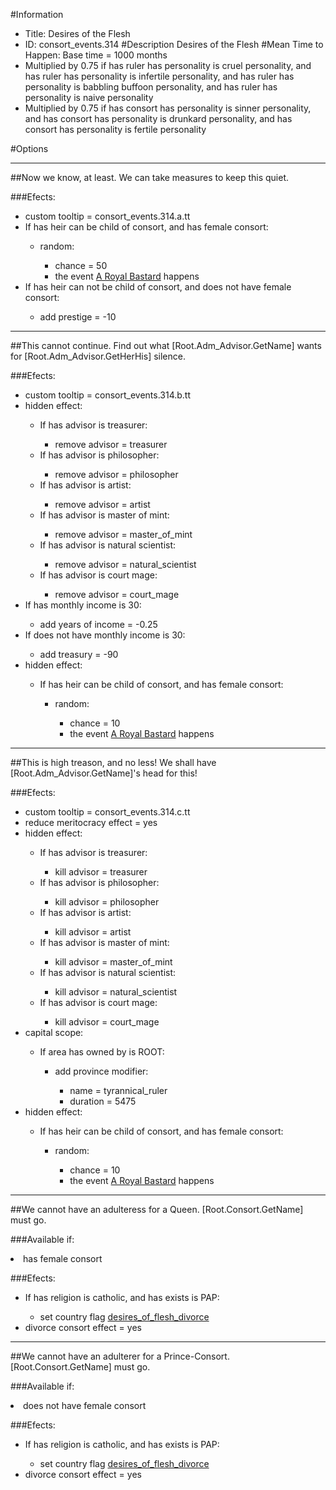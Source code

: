 #Information
 - Title: Desires of the Flesh
 - ID: consort_events.314
#Description
Desires of the Flesh
#Mean Time to Happen:
Base time = 1000 months
 - Multiplied by 0.75 if has ruler has personality is cruel personality, and has ruler has personality is infertile personality, and has ruler has personality is babbling buffoon personality, and has ruler has personality is naive personality
 - Multiplied by 0.75 if has consort has personality is sinner personality, and has consort has personality is drunkard personality, and has consort has personality is fertile personality

#Options

___
##Now we know, at least. We can take measures to keep this quiet.

###Efects:<ul><li>custom tooltip = consort_events.314.a.tt</li><li>If has heir can be child of consort, and  has female consort:</li><ul><li>random:</li><ul><li>chance = 50</li><li>the event [A Royal Bastard](../events/a_royal_bastard.md) happens</li></ul></ul><li>If has heir can not be child of consort, and does not have female consort:</li><ul><li>add prestige = -10</li></ul></ul>

___
##This cannot continue. Find out what [Root.Adm_Advisor.GetName] wants for [Root.Adm_Advisor.GetHerHis] silence.

###Efects:<ul><li>custom tooltip = consort_events.314.b.tt</li><li>hidden effect:</li><ul><li>If has advisor is treasurer:</li><ul><li>remove advisor = treasurer</li></ul><li>If has advisor is philosopher:</li><ul><li>remove advisor = philosopher</li></ul><li>If has advisor is artist:</li><ul><li>remove advisor = artist</li></ul><li>If has advisor is master of mint:</li><ul><li>remove advisor = master_of_mint</li></ul><li>If has advisor is natural scientist:</li><ul><li>remove advisor = natural_scientist</li></ul><li>If has advisor is court mage:</li><ul><li>remove advisor = court_mage</li></ul></ul><li>If has monthly income is 30:</li><ul><li>add years of income = -0.25</li></ul><li>If does not have monthly income is 30:</li><ul><li>add treasury = -90</li></ul><li>hidden effect:</li><ul><li>If has heir can be child of consort, and  has female consort:</li><ul><li>random:</li><ul><li>chance = 10</li><li>the event [A Royal Bastard](../events/a_royal_bastard.md) happens</li></ul></ul></ul></ul>

___
##This is high treason, and no less! We shall have [Root.Adm_Advisor.GetName]'s head for this!

###Efects:<ul><li>custom tooltip = consort_events.314.c.tt</li><li>reduce meritocracy effect = yes</li><li>hidden effect:</li><ul><li>If has advisor is treasurer:</li><ul><li>kill advisor = treasurer</li></ul><li>If has advisor is philosopher:</li><ul><li>kill advisor = philosopher</li></ul><li>If has advisor is artist:</li><ul><li>kill advisor = artist</li></ul><li>If has advisor is master of mint:</li><ul><li>kill advisor = master_of_mint</li></ul><li>If has advisor is natural scientist:</li><ul><li>kill advisor = natural_scientist</li></ul><li>If has advisor is court mage:</li><ul><li>kill advisor = court_mage</li></ul></ul><li>capital scope:</li><ul><li>If area has owned by is ROOT:</li><ul><li>add province modifier:</li><ul><li>name = tyrannical_ruler</li><li>duration = 5475</li></ul></ul></ul><li>hidden effect:</li><ul><li>If has heir can be child of consort, and  has female consort:</li><ul><li>random:</li><ul><li>chance = 10</li><li>the event [A Royal Bastard](../events/a_royal_bastard.md) happens</li></ul></ul></ul></ul>

___
##We cannot have an adulteress for a Queen. [Root.Consort.GetName] must go.

###Available if:
<li>has female consort</li>

###Efects:<ul><li>If has religion is catholic, and  has exists is PAP:</li><ul><li>set country flag [desires_of_flesh_divorce](../flags/desires_of_flesh_divorce.md)</li></ul><li>divorce consort effect = yes</li></ul>

___
##We cannot have an adulterer for a Prince-Consort. [Root.Consort.GetName] must go.

###Available if:
<li>does not have female consort</li>

###Efects:<ul><li>If has religion is catholic, and  has exists is PAP:</li><ul><li>set country flag [desires_of_flesh_divorce](../flags/desires_of_flesh_divorce.md)</li></ul><li>divorce consort effect = yes</li></ul>
